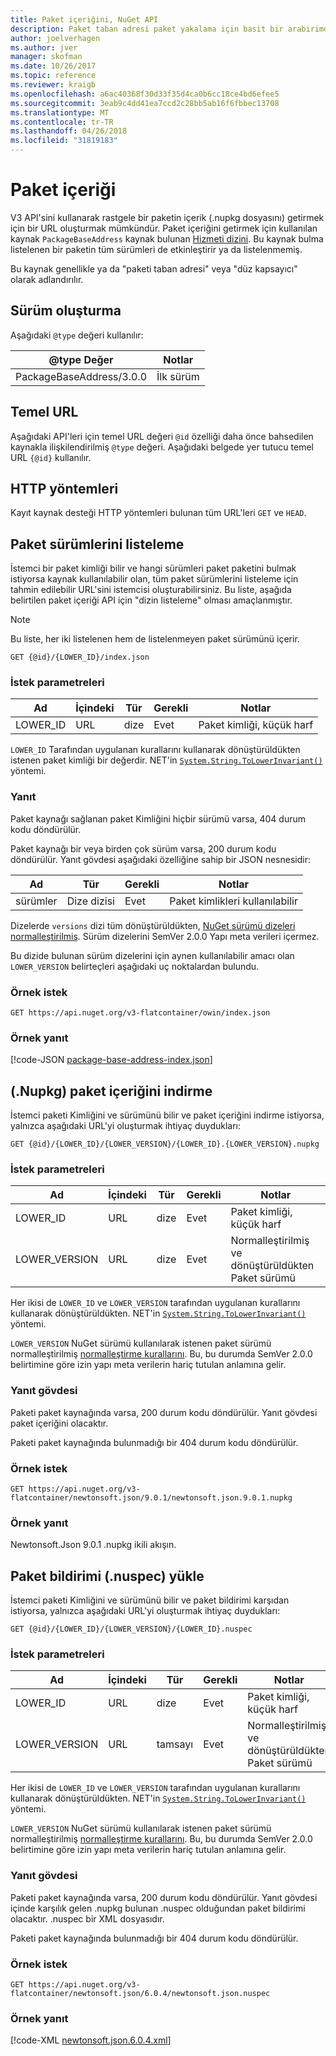 ```yaml
---
title: Paket içeriğini, NuGet API
description: Paket taban adresi paket yakalama için basit bir arabirimdir.
author: joelverhagen
ms.author: jver
manager: skofman
ms.date: 10/26/2017
ms.topic: reference
ms.reviewer: kraigb
ms.openlocfilehash: a6ac40368f30d33f35d4ca0b6cc18ce4bd6efee5
ms.sourcegitcommit: 3eab9c4dd41ea7ccd2c28bb5ab16f6fbbec13708
ms.translationtype: MT
ms.contentlocale: tr-TR
ms.lasthandoff: 04/26/2018
ms.locfileid: "31819183"
---
```

# <a name="package-content"></a>Paket içeriği

V3 API'sini kullanarak rastgele bir paketin içerik (.nupkg dosyasını) getirmek için bir URL oluşturmak mümkündür. Paket içeriğini getirmek için kullanılan kaynak `PackageBaseAddress` kaynak bulunan [Hizmeti dizini](service-index.md). Bu kaynak bulma listelenen bir paketin tüm sürümleri de etkinleştirir ya da listelenmemiş.

Bu kaynak genellikle ya da "paketi taban adresi" veya "düz kapsayıcı" olarak adlandırılır.

## <a name="versioning"></a>Sürüm oluşturma

Aşağıdaki `@type` değeri kullanılır:

@type Değer              | Notlar
------------------------ | -----
PackageBaseAddress/3.0.0 | İlk sürüm

## <a name="base-url"></a>Temel URL

Aşağıdaki API'leri için temel URL değeri `@id` özelliği daha önce bahsedilen kaynakla ilişkilendirilmiş `@type` değeri. Aşağıdaki belgede yer tutucu temel URL `{@id}` kullanılır.

## <a name="http-methods"></a>HTTP yöntemleri

Kayıt kaynak desteği HTTP yöntemleri bulunan tüm URL'leri `GET` ve `HEAD`.

## <a name="enumerate-package-versions"></a>Paket sürümlerini listeleme

İstemci bir paket kimliği bilir ve hangi sürümleri paket paketini bulmak istiyorsa kaynak kullanılabilir olan, tüm paket sürümlerini listeleme için tahmin edilebilir URL'sini istemcisi oluşturabilirsiniz. Bu liste, aşağıda belirtilen paket içeriği API için "dizin listeleme" olması amaçlanmıştır.

> [!Note]
> Bu liste, her iki listelenen hem de listelenmeyen paket sürümünü içerir.

    GET {@id}/{LOWER_ID}/index.json

### <a name="request-parameters"></a>İstek parametreleri

Ad     | İçindeki     | Tür    | Gerekli | Notlar
-------- | ------ | ------- | -------- | -----
LOWER_ID | URL    | dize  | Evet      | Paket kimliği, küçük harf

`LOWER_ID` Tarafından uygulanan kurallarını kullanarak dönüştürüldükten istenen paket kimliği bir değerdir. NET'in [ `System.String.ToLowerInvariant()` ](/dotnet/api/system.string.tolowerinvariant?view=netstandard-2.0#System_String_ToLowerInvariant) yöntemi.

### <a name="response"></a>Yanıt

Paket kaynağı sağlanan paket Kimliğini hiçbir sürümü varsa, 404 durum kodu döndürülür.

Paket kaynağı bir veya birden çok sürüm varsa, 200 durum kodu döndürülür. Yanıt gövdesi aşağıdaki özelliğine sahip bir JSON nesnesidir:

Ad     | Tür             | Gerekli | Notlar
-------- | ---------------- | -------- | -----
sürümler | Dize dizisi | Evet      | Paket kimlikleri kullanılabilir

Dizelerde `versions` dizi tüm dönüştürüldükten, [NuGet sürümü dizeleri normalleştirilmiş](../reference/package-versioning.md#normalized-version-numbers). Sürüm dizelerini SemVer 2.0.0 Yapı meta verileri içermez.

Bu dizide bulunan sürüm dizelerini için aynen kullanılabilir amacı olan `LOWER_VERSION` belirteçleri aşağıdaki uç noktalardan bulundu.

### <a name="sample-request"></a>Örnek istek

    GET https://api.nuget.org/v3-flatcontainer/owin/index.json

### <a name="sample-response"></a>Örnek yanıt

[!code-JSON [package-base-address-index.json](./_data/package-base-address-index.json)]

## <a name="download-package-content-nupkg"></a>(.Nupkg) paket içeriğini indirme

İstemci paketi Kimliğini ve sürümünü bilir ve paket içeriğini indirme istiyorsa, yalnızca aşağıdaki URL'yi oluşturmak ihtiyaç duydukları:

    GET {@id}/{LOWER_ID}/{LOWER_VERSION}/{LOWER_ID}.{LOWER_VERSION}.nupkg

### <a name="request-parameters"></a>İstek parametreleri

Ad          | İçindeki     | Tür   | Gerekli | Notlar
------------- | ------ | ------ | -------- | -----
LOWER_ID      | URL    | dize | Evet      | Paket kimliği, küçük harf
LOWER_VERSION | URL    | dize | Evet      | Normalleştirilmiş ve dönüştürüldükten Paket sürümü

Her ikisi de `LOWER_ID` ve `LOWER_VERSION` tarafından uygulanan kurallarını kullanarak dönüştürüldükten. NET'in [ `System.String.ToLowerInvariant()` ](/dotnet/api/system.string.tolowerinvariant?view=netstandard-2.0#System_String_ToLowerInvariant) yöntemi.

`LOWER_VERSION` NuGet sürümü kullanılarak istenen paket sürümü normalleştirilmiş [normalleştirme kurallarını](../reference/package-versioning.md#normalized-version-numbers). Bu, bu durumda SemVer 2.0.0 belirtimine göre izin yapı meta verilerin hariç tutulan anlamına gelir.

### <a name="response-body"></a>Yanıt gövdesi

Paketi paket kaynağında varsa, 200 durum kodu döndürülür. Yanıt gövdesi paket içeriğini olacaktır.

Paketi paket kaynağında bulunmadığı bir 404 durum kodu döndürülür.

### <a name="sample-request"></a>Örnek istek

    GET https://api.nuget.org/v3-flatcontainer/newtonsoft.json/9.0.1/newtonsoft.json.9.0.1.nupkg

### <a name="sample-response"></a>Örnek yanıt

Newtonsoft.Json 9.0.1 .nupkg ikili akışın.

## <a name="download-package-manifest-nuspec"></a>Paket bildirimi (.nuspec) yükle

İstemci paketi Kimliğini ve sürümünü bilir ve paket bildirimi karşıdan istiyorsa, yalnızca aşağıdaki URL'yi oluşturmak ihtiyaç duydukları:

    GET {@id}/{LOWER_ID}/{LOWER_VERSION}/{LOWER_ID}.nuspec

### <a name="request-parameters"></a>İstek parametreleri

Ad          | İçindeki     | Tür    | Gerekli | Notlar
------------- | ------ | ------- | -------- | -----
LOWER_ID      | URL    | dize  | Evet      | Paket kimliği, küçük harf
LOWER_VERSION | URL    | tamsayı | Evet      | Normalleştirilmiş ve dönüştürüldükten Paket sürümü

Her ikisi de `LOWER_ID` ve `LOWER_VERSION` tarafından uygulanan kurallarını kullanarak dönüştürüldükten. NET'in [ `System.String.ToLowerInvariant()` ](/dotnet/api/system.string.tolowerinvariant?view=netstandard-2.0#System_String_ToLowerInvariant) yöntemi.

`LOWER_VERSION` NuGet sürümü kullanılarak istenen paket sürümü normalleştirilmiş [normalleştirme kurallarını](../reference/package-versioning.md#normalized-version-numbers). Bu, bu durumda SemVer 2.0.0 belirtimine göre izin yapı meta verilerin hariç tutulan anlamına gelir.

### <a name="response-body"></a>Yanıt gövdesi

Paketi paket kaynağında varsa, 200 durum kodu döndürülür. Yanıt gövdesi içinde karşılık gelen .nupkg bulunan .nuspec olduğundan paket bildirimi olacaktır. .nuspec bir XML dosyasıdır.

Paketi paket kaynağında bulunmadığı bir 404 durum kodu döndürülür.

### <a name="sample-request"></a>Örnek istek

    GET https://api.nuget.org/v3-flatcontainer/newtonsoft.json/6.0.4/newtonsoft.json.nuspec

### <a name="sample-response"></a>Örnek yanıt

[!code-XML [newtonsoft.json.6.0.4.xml](./_data/newtonsoft.json.6.0.4.xml)]
